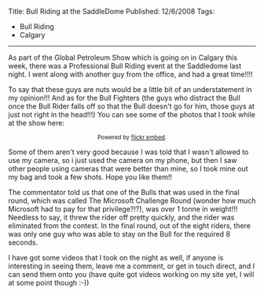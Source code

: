 Title: Bull Riding at the SaddleDome
Published: 12/6/2008
Tags:
- Bull Riding
- Calgary
---

As part of the Global Petroleum Show which is going on in Calgary this week, there was a Professional Bull Riding event at the Saddledome last night. I went along with another guy from the office, and had a great time!!!!

To say that these guys are nuts would be a little bit of an understatement in my opinion!!! And as for the Bull Fighters (the guys who distract the Bull once the Bull Rider falls off so that the Bull doesn't go for him, those guys at just not right in the head!!!) You can see some of the photos that I took while at the show here:

<div id="flickrembed"></div><small style="display: block; text-align: center; margin: 0 auto;">Powered by <a href="https://flickrembed.com">flickr embed</a>.</small>

<script src="https://flickrembed.com/embed_v2.js.php?source=flickr&layout=responsive&input=72157677829861025&sort=0&by=album&theme=default&scale=fit&skin=default&id=5850544461b40"></script>

Some of them aren't very good because I was told that I wasn't allowed to use my camera, so i just used the camera on my phone, but then I saw other people using cameras that were better than mine, so I took mine out my bag and took a few shots. Hope you like them!!

The commentator told us that one of the Bulls that was used in the final round, which was called The Microsoft Challenge Round (wonder how much Microsoft had to pay for that privilege?!?), was over 1 tonne in weight!!! Needless to say, it threw the rider off pretty quickly, and the rider was eliminated from the contest. In the final round, out of the eight riders, there was only one guy who was able to stay on the Bull for the required 8 seconds.

I have got some videos that I took on the night as well, if anyone is interesting in seeing them, leave me a comment, or get in touch direct, and I can send them onto you (have quite got videos working on my site yet, I will at some point though :-))
